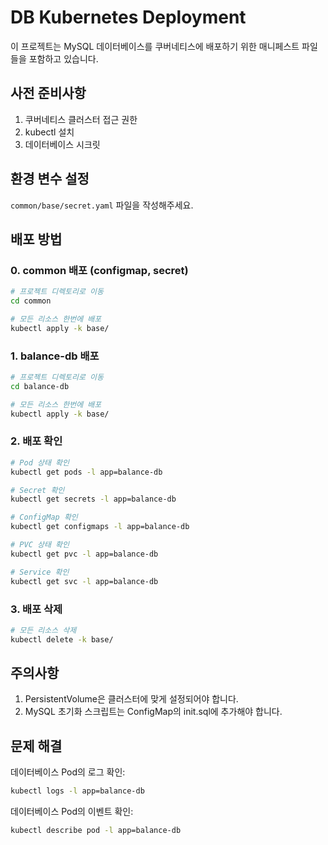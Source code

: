 # DB Kubernetes Deployment

이 프로젝트는 MySQL 데이터베이스를 쿠버네티스에 배포하기 위한 매니페스트 파일들을 포함하고 있습니다.

## 사전 준비사항

1. 쿠버네티스 클러스터 접근 권한
2. kubectl 설치
3. 데이터베이스 시크릿

## 환경 변수 설정

`common/base/secret.yaml` 파일을 작성해주세요.

## 배포 방법

### 0. common 배포 (configmap, secret)

```bash
# 프로젝트 디렉토리로 이동
cd common

# 모든 리소스 한번에 배포
kubectl apply -k base/
```

### 1. balance-db 배포

```bash
# 프로젝트 디렉토리로 이동
cd balance-db

# 모든 리소스 한번에 배포
kubectl apply -k base/
```

### 2. 배포 확인

```bash
# Pod 상태 확인
kubectl get pods -l app=balance-db

# Secret 확인
kubectl get secrets -l app=balance-db

# ConfigMap 확인
kubectl get configmaps -l app=balance-db

# PVC 상태 확인
kubectl get pvc -l app=balance-db

# Service 확인
kubectl get svc -l app=balance-db
```

### 3. 배포 삭제

```bash
# 모든 리소스 삭제
kubectl delete -k base/
```

## 주의사항

1. PersistentVolume은 클러스터에 맞게 설정되어야 합니다.
2. MySQL 초기화 스크립트는 ConfigMap의 init.sql에 추가해야 합니다.

## 문제 해결

데이터베이스 Pod의 로그 확인:

```bash
kubectl logs -l app=balance-db
```

데이터베이스 Pod의 이벤트 확인:

```bash
kubectl describe pod -l app=balance-db
```
